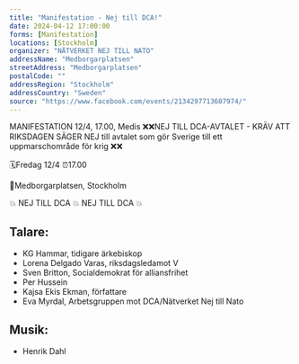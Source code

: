```yaml
---
title: "Manifestation - Nej till DCA!"
date: 2024-04-12 17:00:00
forms: [Manifestation]
locations: [Stockholm]
organizer: "NÄTVERKET NEJ TILL NATO"
addressName: "Medborgarplatsen"
streetAddress: "Medborgarplatsen"
postalCode: ""
addressRegion: "Stockholm"
addressCountry: "Sweden"
source: "https://www.facebook.com/events/2134297713607974/"
---
```

MANIFESTATION 12/4, 17.00, Medis ❌❌NEJ TILL DCA-AVTALET - KRÄV ATT RIKSDAGEN SÄGER NEJ till avtalet som gör Sverige till ett uppmarschområde för krig ❌❌

🗓Fredag 12/4
⏰17.00

📍Medborgarplatsen, Stockholm

💥 NEJ TILL DCA 💥 NEJ TILL DCA 💥

## Talare:
- KG Hammar, tidigare ärkebiskop
- Lorena Delgado Varas, riksdagsledamot V
- Sven Britton, Socialdemokrat för alliansfrihet
- Per Hussein
- Kajsa Ekis Ekman, författare
- Eva Myrdal, Arbetsgruppen mot DCA/Nätverket Nej till Nato

## Musik:
- Henrik Dahl